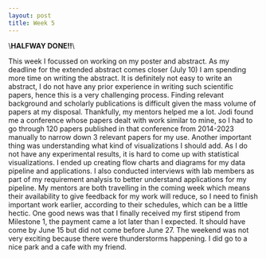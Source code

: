 ```yaml
---
layout: post
title: Week 5
---
```


\\**HALFWAY DONE!!**\\

This week I focussed on working on my poster and abstract. As my deadline for the extended abstract comes closer (July 10) I am spending more time on writing the abstract.
It is definitely not easy to write an abstract, I do not have any prior experience in writing such scientific papers, hence this is a very challenging process. Finding relevant 
background and scholarly publications is difficult given the mass volume of papers at my disposal. Thankfully, my mentors helped me a lot. Jodi found me a conference whose papers 
dealt with work similar to mine, so I had to go through 120 papers published in that conference from 2014-2023 manually to narrow down 3 relevant papers for my use. Another important thing  was understanding what
kind of visualizations I should add. As I do not have any experimental results, it is hard to come up with statistical visualizations. I ended up creating flow charts and diagrams
for my data pipeline and applications. I also conducted interviews with lab members as part of my requirement analysis to better understand applications for my pipeline. My mentors
are both travelling in the coming week which means their availability to give feedback for my work will reduce, so I need to finish important work earlier, according to their 
schedules, which can be a little hectic. One good news was that I finally received my first stipend from Milestone 1, the payment came a lot later than I expected. It should have 
come by June 15 but did not come before June 27. The weekend was not very exciting because there were thunderstorms happening. I did go to a nice park and a cafe with my friend. 
